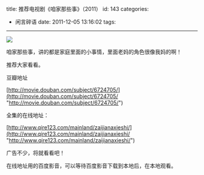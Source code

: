 title: 推荐电视剧《咱家那些事》（2011）
id: 143
categories:
  - 闲言碎语
date: 2011-12-05 13:16:02
tags:
---

![](http://m3.img.libdd.com/farm4/2012/0821/18/B8D617D23E4BE3BEACF648CB41CF3EF33D96D45EF698_105_141.JPEG)</img>

咱家那些事，讲的都是家庭里面的小事情，里面老妈的角色很像我妈的啊！

推荐大家看看。

豆瓣地址

[http://movie.douban.com/subject/6724705/](http://movie.douban.com/subject/6724705/ "http://movie.douban.com/subject/6724705/")

全集的在线地址：

[http://www.qire123.com/mainland/zaijianaxieshi/](http://www.qire123.com/mainland/zaijianaxieshi/ "http://www.qire123.com/mainland/zaijianaxieshi/")

广告不少，将就看看吧！

在线地址用的百度影音，可以等待百度影音下载到本地后，在本地观看。